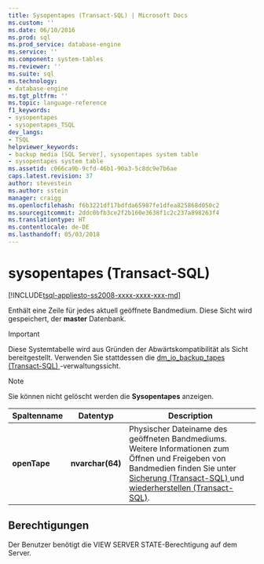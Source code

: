 ```yaml
---
title: Sysopentapes (Transact-SQL) | Microsoft Docs
ms.custom: ''
ms.date: 06/10/2016
ms.prod: sql
ms.prod_service: database-engine
ms.service: ''
ms.component: system-tables
ms.reviewer: ''
ms.suite: sql
ms.technology:
- database-engine
ms.tgt_pltfrm: ''
ms.topic: language-reference
f1_keywords:
- sysopentapes
- sysopentapes_TSQL
dev_langs:
- TSQL
helpviewer_keywords:
- backup media [SQL Server], sysopentapes system table
- sysopentapes system table
ms.assetid: c066ca9b-9cfd-46b1-90a3-5c8dc9e7b6ae
caps.latest.revision: 37
author: stevestein
ms.author: sstein
manager: craigg
ms.openlocfilehash: f6b3221df17bdfda65987fe1dfea825868d050c2
ms.sourcegitcommit: 2ddc0bfb3ce2f2b160e3638f1c2c237a898263f4
ms.translationtype: HT
ms.contentlocale: de-DE
ms.lasthandoff: 05/03/2018
---
```

# <a name="sysopentapes-transact-sql"></a>sysopentapes (Transact-SQL)
[!INCLUDE[tsql-appliesto-ss2008-xxxx-xxxx-xxx-md](../../includes/tsql-appliesto-ss2008-xxxx-xxxx-xxx-md.md)]

  Enthält eine Zeile für jedes aktuell geöffnete Bandmedium. Diese Sicht wird gespeichert, der **master** Datenbank.  
  
> [!IMPORTANT]  
>  Diese Systemtabelle wird aus Gründen der Abwärtskompatibilität als Sicht bereitgestellt. Verwenden Sie stattdessen die [dm_io_backup_tapes &#40;Transact-SQL&#41; ](../../relational-databases/system-dynamic-management-views/sys-dm-io-backup-tapes-transact-sql.md) -verwaltungssicht.  
  
> [!NOTE]  
>  Sie können nicht gelöscht werden die **Sysopentapes** anzeigen.  

  
|Spaltenname|Datentyp|Description|  
|-----------------|---------------|-----------------|  
|**openTape**|**nvarchar(64)**|Physischer Dateiname des geöffneten Bandmediums. Weitere Informationen zum Öffnen und Freigeben von Bandmedien finden Sie unter [Sicherung &#40;Transact-SQL&#41; ](../../t-sql/statements/backup-transact-sql.md) und [wiederherstellen &#40;Transact-SQL&#41;](../../t-sql/statements/restore-statements-transact-sql.md).|  
  
## <a name="permissions"></a>Berechtigungen  
 Der Benutzer benötigt die VIEW SERVER STATE-Berechtigung auf dem Server.  
  
  
